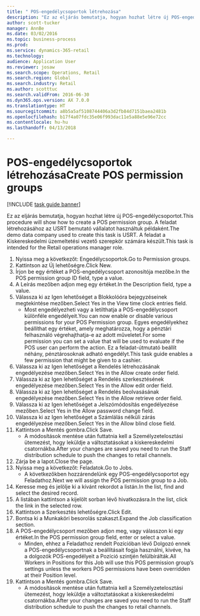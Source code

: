 ```yaml
--- 
title: " POS-engedélycsoportok létrehozása"
description: "Ez az eljárás bemutatja, hogyan hozhat létre új POS-engedélycsoportot."
author: scott-tucker
manager: AnnBe
ms.date: 03/02/2016
ms.topic: business-process
ms.prod: 
ms.service: dynamics-365-retail
ms.technology: 
audience: Application User
ms.reviewer: josaw
ms.search.scope: Operations, Retail
ms.search.region: Global
ms.search.industry: Retail
ms.author: scotttuc
ms.search.validFrom: 2016-06-30
ms.dyn365.ops.version: AX 7.0.0
ms.translationtype: HT
ms.sourcegitcommit: a8b5a5af5108744406a3d2fb84d7151baea2481b
ms.openlocfilehash: b17f4a07fdc35e06f993dac11e5a88e5e96e72cc
ms.contentlocale: hu-hu
ms.lasthandoff: 04/13/2018

---
```

# <a name="create-pos-permission-groups"></a><span data-ttu-id="1ce9b-103"> POS-engedélycsoportok létrehozása</span><span class="sxs-lookup"><span data-stu-id="1ce9b-103">Create POS permission groups</span></span>

[!INCLUDE [task guide banner](../includes/task-guide-banner.md)]

<span data-ttu-id="1ce9b-104">Ez az eljárás bemutatja, hogyan hozhat létre új POS-engedélycsoportot.</span><span class="sxs-lookup"><span data-stu-id="1ce9b-104">This procedure will show how to create a POS permission group.</span></span> <span data-ttu-id="1ce9b-105">A feladat létrehozásához az USRT bemutató vállalatot használtuk példaként.</span><span class="sxs-lookup"><span data-stu-id="1ce9b-105">The demo data company used to create this task is USRT.</span></span> <span data-ttu-id="1ce9b-106">A feladat a Kiskereskedelmi üzemeltetési vezető szerepkör számára készült.</span><span class="sxs-lookup"><span data-stu-id="1ce9b-106">This task is intended for the Retail operations manager role.</span></span>

1. <span data-ttu-id="1ce9b-107">Nyissa meg a következőt: Engedélycsoportok.</span><span class="sxs-lookup"><span data-stu-id="1ce9b-107">Go to Permission groups.</span></span>
2. <span data-ttu-id="1ce9b-108">Kattintson az Új lehetőségre.</span><span class="sxs-lookup"><span data-stu-id="1ce9b-108">Click New.</span></span>
3. <span data-ttu-id="1ce9b-109">Írjon be egy értéket a POS-engedélycsoport azonosítója mezőbe.</span><span class="sxs-lookup"><span data-stu-id="1ce9b-109">In the POS permission group ID field, type a value.</span></span>
4. <span data-ttu-id="1ce9b-110">A Leírás mezőben adjon meg egy értéket.</span><span class="sxs-lookup"><span data-stu-id="1ce9b-110">In the Description field, type a value.</span></span>
5. <span data-ttu-id="1ce9b-111">Válassza ki az Igen lehetőséget a Blokkolóóra bejegyzéseinek megtekintése mezőben.</span><span class="sxs-lookup"><span data-stu-id="1ce9b-111">Select Yes in the View time clock entries field.</span></span>
    * <span data-ttu-id="1ce9b-112">Most engedélyezheti vagy a letilthatja a POS-engedélycsoport különféle engedélyeit.</span><span class="sxs-lookup"><span data-stu-id="1ce9b-112">You can now enable or disable various permissions for your POS Permission group.</span></span> <span data-ttu-id="1ce9b-113">Egyes engedélyekhez beállíthat egy értéket, amely meghatározza, hogy a pénztári felhasználó végrehajthatja-e az adott műveletet.</span><span class="sxs-lookup"><span data-stu-id="1ce9b-113">For some permission you can set a value that will be used to evaluate if the POS user can perform the action.</span></span>  <span data-ttu-id="1ce9b-114">Ez a feladat-útmutató beállít néhány, pénztárosoknak adható engedélyt.</span><span class="sxs-lookup"><span data-stu-id="1ce9b-114">This task guide enables a few permission that might be given to a cashier.</span></span>  
6. <span data-ttu-id="1ce9b-115">Válassza ki az Igen lehetőséget a Rendelés létrehozásának engedélyezése mezőben.</span><span class="sxs-lookup"><span data-stu-id="1ce9b-115">Select Yes in the Allow create order field.</span></span>
7. <span data-ttu-id="1ce9b-116">Válassza ki az Igen lehetőséget a Rendelés szerkesztésének engedélyezése mezőben.</span><span class="sxs-lookup"><span data-stu-id="1ce9b-116">Select Yes in the Allow edit order field.</span></span>
8. <span data-ttu-id="1ce9b-117">Válassza ki az Igen lehetőséget a Rendelés beolvasásának engedélyezése mezőben.</span><span class="sxs-lookup"><span data-stu-id="1ce9b-117">Select Yes in the Allow retrieve order field.</span></span>
9. <span data-ttu-id="1ce9b-118">Válassza ki az Igen lehetőséget a Jelszómódosítás engedélyezése mezőben.</span><span class="sxs-lookup"><span data-stu-id="1ce9b-118">Select Yes in the Allow password change field.</span></span>
10. <span data-ttu-id="1ce9b-119">Válassza ki az Igen lehetőséget a Számlálás nélküli zárás engedélyezése mezőben.</span><span class="sxs-lookup"><span data-stu-id="1ce9b-119">Select Yes in the Allow blind close field.</span></span>
11. <span data-ttu-id="1ce9b-120">Kattintson a Mentés gombra.</span><span class="sxs-lookup"><span data-stu-id="1ce9b-120">Click Save.</span></span>
    * <span data-ttu-id="1ce9b-121">A módosítások mentése után futtatnia kell a Személyzetelosztási ütemezést, hogy leküldje a változtatásokat a kiskereskedelmi csatornákba.</span><span class="sxs-lookup"><span data-stu-id="1ce9b-121">After your changes are saved you need to run the Staff distribution schedule to push the changes to retail channels.</span></span>  
12. <span data-ttu-id="1ce9b-122">Zárja be a lapot.</span><span class="sxs-lookup"><span data-stu-id="1ce9b-122">Close the page.</span></span>
13. <span data-ttu-id="1ce9b-123">Nyissa meg a következőt: Feladatok.</span><span class="sxs-lookup"><span data-stu-id="1ce9b-123">Go to Jobs.</span></span>
    * <span data-ttu-id="1ce9b-124">A következőkben hozzárendelünk egy POS-engedélycsoportot egy Feladathoz.</span><span class="sxs-lookup"><span data-stu-id="1ce9b-124">Next we will assign the POS permission group to a Job.</span></span>  
14. <span data-ttu-id="1ce9b-125">Keresse meg és jelölje ki a kívánt rekordot a listán.</span><span class="sxs-lookup"><span data-stu-id="1ce9b-125">In the list, find and select the desired record.</span></span>
15. <span data-ttu-id="1ce9b-126">A listában kattintson a kijelölt sorban lévő hivatkozásra.</span><span class="sxs-lookup"><span data-stu-id="1ce9b-126">In the list, click the link in the selected row.</span></span>
16. <span data-ttu-id="1ce9b-127">Kattintson a Szerkesztés lehetőségre.</span><span class="sxs-lookup"><span data-stu-id="1ce9b-127">Click Edit.</span></span>
17. <span data-ttu-id="1ce9b-128">Bontsa ki a Munkaköri besorolás szakaszt.</span><span class="sxs-lookup"><span data-stu-id="1ce9b-128">Expand the Job classification section.</span></span>
18. <span data-ttu-id="1ce9b-129">A POS-engedélycsoport mezőben adjon meg, vagy válasszon ki egy értéket.</span><span class="sxs-lookup"><span data-stu-id="1ce9b-129">In the POS permission group field, enter or select a value.</span></span>
    * <span data-ttu-id="1ce9b-130">Minden, ehhez a Feladathoz rendelt Pozícióban lévő Dolgozó ennek a POS-engedélycsoportnak a beállításait fogja használni, kivéve, ha a dolgozók POS-engedélyeit a Pozíció szintjén felülbírálták.</span><span class="sxs-lookup"><span data-stu-id="1ce9b-130">All Workers in Positions for this Job will use this POS permission group’s settings unless the workers POS permissions have been overridden at their Position level.</span></span>  
19. <span data-ttu-id="1ce9b-131">Kattintson a Mentés gombra.</span><span class="sxs-lookup"><span data-stu-id="1ce9b-131">Click Save.</span></span>
    * <span data-ttu-id="1ce9b-132">A módosítások mentése után futtatnia kell a Személyzetelosztási ütemezést, hogy leküldje a változtatásokat a kiskereskedelmi csatornákba.</span><span class="sxs-lookup"><span data-stu-id="1ce9b-132">After your changes are saved you need to run the Staff distribution schedule to push the changes to retail channels.</span></span>  


